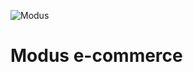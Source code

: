 ![Modus](https://mir-s3-cdn-cf.behance.net/project_modules/disp/8b6f0f37146683.5735e878899de.jpg)

# Modus e-commerce

